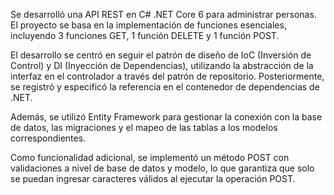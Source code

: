 Se desarrolló una API REST en C# .NET Core 6 para administrar personas. El proyecto se basa en la implementación de funciones esenciales, incluyendo 3 funciones GET, 1 función DELETE y 1 función POST.

El desarrollo se centró en seguir el patrón de diseño de IoC (Inversión de Control) y DI (Inyección de Dependencias), utilizando la abstracción de la interfaz en el controlador a través del patrón de repositorio. Posteriormente, se registró y especificó la referencia en el contenedor de dependencias de .NET.

Además, se utilizó Entity Framework para gestionar la conexión con la base de datos, las migraciones y el mapeo de las tablas a los modelos correspondientes.

Como funcionalidad adicional, se implementó un método POST con validaciones a nivel de base de datos y modelo, lo que garantiza que solo se puedan ingresar caracteres válidos al ejecutar la operación POST.

